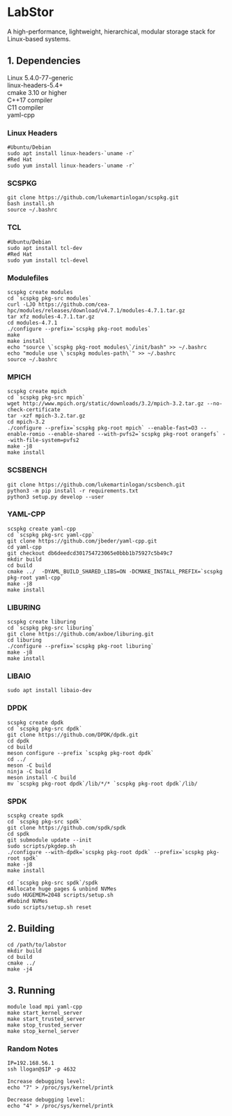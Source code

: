 
# LabStor

A high-performance, lightweight, hierarchical, modular storage stack for Linux-based systems.

## 1. Dependencies

Linux 5.4.0-77-generic  
linux-headers-5.4+  
cmake 3.10 or higher  
C++17 compiler  
C11 compiler  
yaml-cpp

### Linux Headers
```
#Ubuntu/Debian
sudo apt install linux-headers-`uname -r`
#Red Hat
sudo yum install linux-headers-`uname -r`
```

### SCSPKG
```
git clone https://github.com/lukemartinlogan/scspkg.git
bash install.sh
source ~/.bashrc
```

### TCL

```
#Ubuntu/Debian
sudo apt install tcl-dev
#Red Hat
sudo yum install tcl-devel
```

### Modulefiles
```
scspkg create modules
cd `scspkg pkg-src modules`
curl -LJO https://github.com/cea-hpc/modules/releases/download/v4.7.1/modules-4.7.1.tar.gz
tar xfz modules-4.7.1.tar.gz
cd modules-4.7.1
./configure --prefix=`scspkg pkg-root modules`
make
make install
echo "source \`scspkg pkg-root modules\`/init/bash" >> ~/.bashrc
echo "module use \`scspkg modules-path\`" >> ~/.bashrc
source ~/.bashrc
```

### MPICH
```
scspkg create mpich
cd `scspkg pkg-src mpich`
wget http://www.mpich.org/static/downloads/3.2/mpich-3.2.tar.gz --no-check-certificate
tar -xzf mpich-3.2.tar.gz
cd mpich-3.2
./configure --prefix=`scspkg pkg-root mpich` --enable-fast=O3 --enable-romio --enable-shared --with-pvfs2=`scspkg pkg-root orangefs` --with-file-system=pvfs2
make -j8
make install
```

### SCSBENCH
```
git clone https://github.com/lukemartinlogan/scsbench.git
python3 -m pip install -r requirements.txt  
python3 setup.py develop --user
```

### YAML-CPP

```
scspkg create yaml-cpp
cd `scspkg pkg-src yaml-cpp` 
git clone https://github.com/jbeder/yaml-cpp.git
cd yaml-cpp
git checkout db6deedcd301754723065e0bbb1b75927c5b49c7
mkdir build
cd build
cmake ../  -DYAML_BUILD_SHARED_LIBS=ON -DCMAKE_INSTALL_PREFIX=`scspkg pkg-root yaml-cpp`
make -j8
make install
```

### LIBURING

```
scspkg create liburing
cd `scspkg pkg-src liburing`
git clone https://github.com/axboe/liburing.git
cd liburing
./configure --prefix=`scspkg pkg-root liburing`
make -j8
make install
```

### LIBAIO

```
sudo apt install libaio-dev
```

### DPDK

```
scspkg create dpdk
cd `scspkg pkg-src dpdk`
git clone https://github.com/DPDK/dpdk.git
cd dpdk
cd build
meson configure --prefix `scspkg pkg-root dpdk`
cd ../
meson -C build
ninja -C build
meson install -C build
mv `scspkg pkg-root dpdk`/lib/*/* `scspkg pkg-root dpdk`/lib/
```

### SPDK

```
scspkg create spdk
cd `scspkg pkg-src spdk`
git clone https://github.com/spdk/spdk
cd spdk
git submodule update --init
sudo scripts/pkgdep.sh
./configure --with-dpdk=`scspkg pkg-root dpdk` --prefix=`scspkg pkg-root spdk`
make -j8
make install
```

```
cd `scspkg pkg-src spdk`/spdk
#Allocate huge pages & unbind NVMes
sudo HUGEMEM=2048 scripts/setup.sh
#Rebind NVMes
sudo scripts/setup.sh reset
```

## 2. Building

```
cd /path/to/labstor
mkdir build  
cd build
cmake ../
make -j4  
```

## 3. Running
```
module load mpi yaml-cpp
make start_kernel_server
make start_trusted_server
make stop_trusted_server
make stop_kernel_server
```

### Random Notes

```
IP=192.168.56.1
ssh llogan@$IP -p 4632
```

```
Increase debugging level:
echo "7" > /proc/sys/kernel/printk

Decrease debugging level:
echo "4" > /proc/sys/kernel/printk
```
